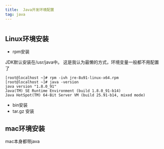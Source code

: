 ```yaml
---
title:  Java开发环境配置
tag: java
---
```

<!-- toc -->

# 

## Linux环境安装
* rpm安装

JDK默认安装在/usr/java中。
这是我认为最懒的方式，环境变量一般都不用配置了

```
[root@localhost ~]# rpm -ivh jre-8u91-linux-x64.rpm 
[root@localhost ~]# java -version
java version "1.8.0_91"
Java(TM) SE Runtime Environment (build 1.8.0_91-b14)
Java HotSpot(TM) 64-Bit Server VM (build 25.91-b14, mixed mode)
```

* bin安装
* tar.gz 安装

## mac环境安装
mac本身都带java
	

